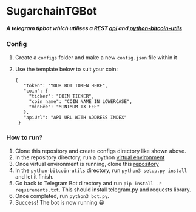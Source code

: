 # SugarchainTGBot

##### A telegram tipbot which utilises a REST [api](https://api.sugarchain.org) and [python-bitcoin-utils](https://github.com/Nugetzrul3/python-bitcoin-utils)

### Config
1. Create a `configs` folder and make a new `config.json` file within it
2. Use the template below to suit your coin:
    
       {
          "token": "YOUR BOT TOKEN HERE",
          "coin": {
            "ticker": "COIN TICKER",
            "coin_name": "COIN NAME IN LOWERCASE",
            "minFee": "MINIMUM TX FEE"
          },
          "apiUrl": "API URL WITH ADDRESS INDEX"
        }

### How to run?
1. Clone this repository and create configs directory like shown above.
2. In the repository directory, run a python [virtual environment](https://packaging.python.org/guides/installing-using-pip-and-virtual-environments/#creating-a-virtual-environment)
3. Once virtual environment is running, clone this [repository](https://github.com/Nugetzrul3/python-bitcoin-utils)
4. In the `python-bitcoin-utils` directory, run `python3 setup.py install` and let it finish.
5. Go back to Telegram Bot directory and run `pip install -r requirements.txt`. This should install telegram.py and requests library.
6. Once completed, run `python3 bot.py`.
7. Success! The bot is now running 😀